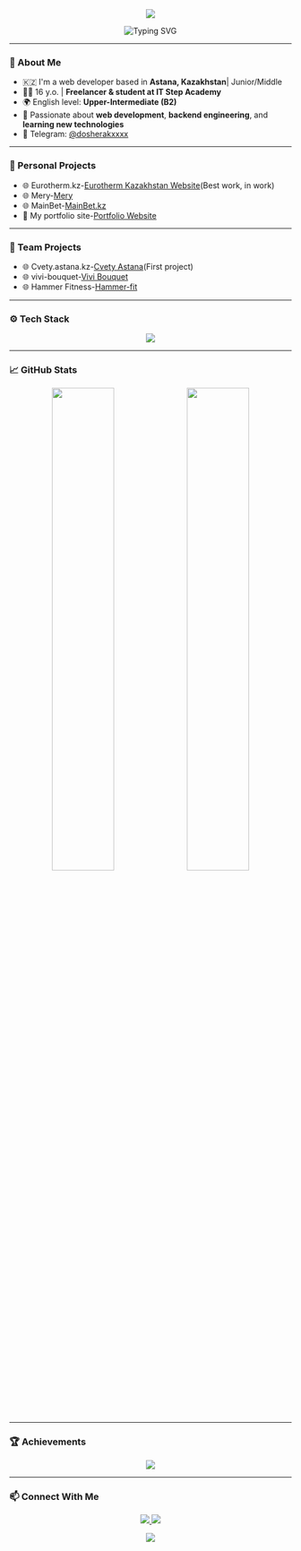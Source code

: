 <!-- HEADER -->
<div align="center">
  <img src="https://capsule-render.vercel.app/api?type=waving&color=6A5ACD&height=200&section=header&text=Hi%20there!%20I'm%20dosherak%20👋&fontSize=38&fontColor=ffffff&animation=fadeIn" />
</div>

<p align="center">
  <img src="https://readme-typing-svg.herokuapp.com?font=Fira+Code&size=22&duration=3000&pause=1000&color=6A5ACD&center=true&vCenter=true&multiline=true&width=600&height=100&lines=16+y.o.+Web+Developer+from+Kazakhstan;Student+at+IT+Step+Academy+%F0%9F%93%9A;Backend+%7C+Frontend+%7C+Full-Stack;Learning+new+tech+every+day!+%F0%9F%92%AA" alt="Typing SVG" />
</p>

---

### 🧠 About Me

- 🇰🇿 I'm a web developer based in **Astana, Kazakhstan**| Junior/Middle
- 👨‍🎓 16 y.o. | **Freelancer & student at IT Step Academy**  
- 🌍 English level: **Upper-Intermediate (B2)**  
- 🎯 Passionate about **web development**, **backend engineering**, and **learning new technologies**
- 📲 Telegram: [@dosherakxxxx](https://t.me/dosherakxxxx)

---

### 🚀 Personal Projects

- 🌐 Eurotherm.kz-[Eurotherm Kazakhstan Website](https://dosherakxxx.github.io/eurotherm.kz/)(Best work, in work) 
- 🌐 Mery-[Mery](https://mery.kz/)
- 🌐 MainBet-[MainBet.kz](https://mainbet.kz/)
- 🧰 My portfolio site-[Portfolio Website](https://dosherakxxx.github.io/portfoliosite/)  

---

### 🤝 Team Projects

- 🌐 Cvety.astana.kz-[Cvety Astana](https://cvetyastana-kz.kz/)(First project)
- 🌐 vivi-bouquet-[Vivi Bouquet](https://www.vivi-bouquet.kz/)  
- 🌐 Hammer Fitness-[Hammer-fit](https://hammer-fit.ru/)
---


### ⚙️ Tech Stack

<p align="center">
  <img src="https://skillicons.dev/icons?i=html,css,js,php,python,mysql,bootstrap,flask,django" />
</p>

---

### 📈 GitHub Stats

<p align="center">
  <img src="https://github-readme-stats.vercel.app/api?username=dosherakxxx&show_icons=true&theme=radical&hide_border=true" width="47%">
  <img src="https://github-readme-stats.vercel.app/api/top-langs/?username=dosherakxxx&layout=compact&theme=radical&hide_border=true" width="47%">
</p>

---

### 🏆 Achievements

<p align="center">
  <img src="https://github-profile-trophy.vercel.app/?username=dosherakxxx&theme=discord&margin-w=15&row=1&no-frame=true"/>
</p>

---

### 📫 Connect With Me

<p align="center">
  <a href="https://t.me/dosherakxxxx">
    <img src="https://img.shields.io/badge/Telegram-2CA5E0?style=for-the-badge&logo=telegram&logoColor=white"/>
  </a>
  <a href="mailto:kosachv18@bk.ru">
    <img src="https://img.shields.io/badge/Gmail-D14836?style=for-the-badge&logo=gmail&logoColor=white"/>
  </a>
</p>

<!-- FOOTER -->
<div align="center">
  <img src="https://capsule-render.vercel.app/api?type=waving&color=6A5ACD&height=120&section=footer"/>
</div>

